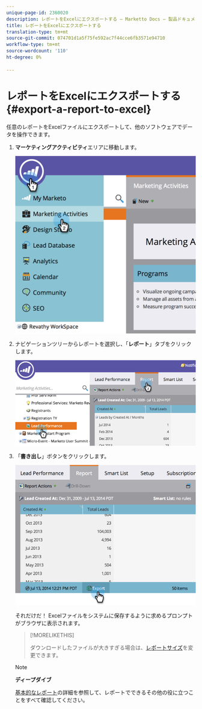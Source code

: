```yaml
---
unique-page-id: 2360020
description: レポートをExcelにエクスポートする — Marketto Docs — 製品ドキュメント
title: レポートをExcelにエクスポートする
translation-type: tm+mt
source-git-commit: 074701d1a5f75fe592ac7f44cce6fb3571e94710
workflow-type: tm+mt
source-wordcount: '110'
ht-degree: 0%

---
```



# レポートをExcelにエクスポートする{#export-a-report-to-excel}

任意のレポートをExcelファイルにエクスポートして、他のソフトウェアでデータを操作できます。

1. **マーケティングアクティビティ**&#x200B;エリアに移動します。

   ![](assets/image2014-9-16-13-3a11-3a14.png)

1. ナビゲーションツリーからレポートを選択し、「**レポート**」タブをクリックします。

   ![](assets/image2014-9-16-13-3a11-3a18.png)

1. 「**書き出し**」ボタンをクリックします。

   ![](assets/image2014-9-16-13-3a11-3a21.png)

   それだけだ！ Excelファイルをシステムに保存するように求めるプロンプトがブラウザに表示されます。

   >[!MORELIKETHIS]
   >
   >
   >
   >ダウンロードしたファイルが大きすぎる場合は、[レポートサイズ](../../../../product-docs/reporting/basic-reporting/editing-reports/configure-report-size.md)を変更できます。

   >[!NOTE]
   >
   >**ディープダイブ**
   >
   >
   >[基本的なレポート](http://docs.marketo.com/display/docs/basic+reporting)の詳細を参照して、レポートでできるその他の役に立つことをすべて確認してください。

